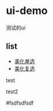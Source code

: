 # ui-demo
测试的ui

## list

* [美化单选](ui-radio/index.html)
* [美化复选](ui-checkbox/index.html)

test

test2

#fsdfsdfsdf